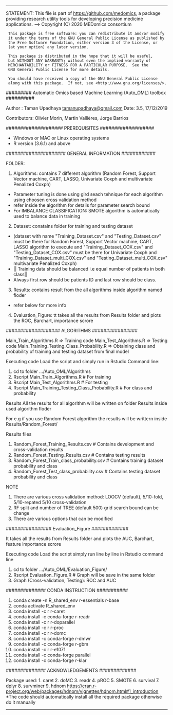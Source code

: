 --------------------------------------------------------------------------
 STATEMENT:
 This file is part of <https://github.com/medomics>, a package providing 
 research utility tools for developing precision medicine applications.
 --> Copyright (C) 2020  MEDomics consortium

     This package is free software: you can redistribute it and/or modify
     it under the terms of the GNU General Public License as published by
     the Free Software Foundation, either version 3 of the License, or
     (at your option) any later version.

     This package is distributed in the hope that it will be useful,
     but WITHOUT ANY WARRANTY; without even the implied warranty of
     MERCHANTABILITY or FITNESS FOR A PARTICULAR PURPOSE.  See the
     GNU General Public License for more details.
 
     You should have received a copy of the GNU General Public License
     along with this package.  If not, see <http://www.gnu.org/licenses/>.


######### Automatic Omics based Machine Learning (Auto_OML) toolbox ##########

Author   : Taman Upadhaya <tamanupadhaya@gmail.com>
Date: 3.5, 17/12/2019

Contributors: Olivier Morin, Martin Vallières, Jorge Barrios

#################### PREREQUISITES ###################

* Windows or MAC or Linux operating systems
* R version (3.6.1) and above

##################### GENERAL INFORMATION ############

FOLDER:

1. Algorithms: contains 7 different algorithm (Random Forest, Support Vector machine, CART, LASSO, Univariate Coxph and multivariate Penalized Coxph)
* Parameter tuning is done using gird seach tehnique for each algorithm using choosen cross validation method
* refer inside the algorithm for details for parameter search bound
* For IMBALANCE CLASSIFICATION: SMOTE algorithm is automatically used to balance data in training 
 
2. Dataset: conatains folder for training and testing dataset 
* (dataset with name "Training_Dataset.csv" and "Testing_Dataset.csv" must be there for Random Forest, Support Vector machine, CART, LASSO algorithm to execute and "Training_Dataset_COX.csv" and "Testing_Dataset_COX.csv" must be there for Univariate Coxph and "Training_Dataset_multi_COX.csv" and "Testing_Dataset_multi_COX.csv" multivariate Penalized Coxph)
* || Training data should be balanced i.e equal number of patients in both class||
* Always first row should be patients ID and last row should be class.

3. Results: contains result from the all algorithms inside algorithm named floder
* refer below for more info

4. Evaluation_Figure: tt takes all the results from Results folder and plots the ROC, Barchart, importance scrore


################### ALGORITHMS ################

Main_Train_Algorithms.R => Training code
Main_Test_Algorithms.R => Testing code
Main_Training_Testing_Class_Probability.R  => Obtaining class and probability of training and testing dataset from final model 

Executing code
Load the script and simply run in Rstudio 
Command line:  
1. cd to folder .../Auto_OML/Algorithms
2. Rscript Main_Train_Algorithms.R                    # For training
3. Rscript Main_Test_Algorithms.R                     # For testing
4. Rscript Main_Training_Testing_Class_Probability.R  # For class and probability


Results
All the results for all algorithm will be written on folder Results inside used algorithm floder

For e.g if you use Random Forest algorithm the results will be writtern inside Results/Random_Forest/

Results files  
1. Random_Forest_Training_Results.csv        # Contains development and cross-validation results
2. Random_Forest_Testing_Results.csv         # Contains testing results
3. Random_Forest_Train_class_probability.csv # Contains training dataset probability and class
4. Random_Forest_Test_class_probability.csv  # Contains testing dataset probability and class

NOTE
1. There are various cross validation method: LOOCV (default), 5/10-fold, 5/10-repated 5/10 cross-validation
2. RF split and number of TREE (default 500) grid search bound can be change
3. There are various options that can be modified

################ Evaluation_Figure #############

It takes all the results from Results folder and plots the AUC, Barchart, feature importance scrore

Executing code
Load the script simply run line by line in Rstudio 
command line  
1. cd to folder .../Auto_OML/Evaluation_Figure/
2. Rscript Evaluation_Figure.R # Graph will be save in the same folder
3. Graph (Cross-validation, Testing): ROC and AUC 


############## CONDA INSTRUCTION ###########

1.  conda create -n R_shared_env r-essentials r-base
2.  conda activate R_shared_env
3.  conda install -c r r-caret
4.  conda install -c conda-forge r-readr 
5.  conda install -c r r-doparallel 
6.  conda install -c r r-proc 
7.  conda install -c r r-domc 
8.  conda install -c conda-forge r-dmwr 
9.  conda install -c conda-forge r-gbm 
10. conda install -c r r-e1071
11. conda install -c conda-forge parallel
12. conda install -c conda-forge r-klar 

############## ACKNOWLEDGEMENTS #############

Package used: 1. caret
	      2. doMC
	      3. readr
	      4. pROC
	      5. SMOTE
	      6. survival
	      7. dplyr
	      8. survminer
              9. hdnom https://cran.r-project.org/web/packages/hdnom/vignettes/hdnom.html#1_introduction
*The code should automatically install all the required package otherwise do it manually

----------------------------------------------------------------------------------------------------------------------------
